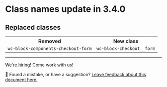# Class names update in 3.4.0

## Replaced classes

<table>
	<tr>
		<th>Removed</th>
		<th>New class</th>
	</tr>
	<tr>
		<td><code>wc-block-components-checkout-form</code></td>
		<td><code>wc-block-checkout__form</code></td>
	</tr>
</table>

<!-- FEEDBACK -->

---

[We're hiring!](https://woocommerce.com/careers/) Come work with us!

🐞 Found a mistake, or have a suggestion? [Leave feedback about this document here.](https://github.com/woocommerce/woocommerce-gutenberg-products-block/issues/new?assignees=&labels=type%3A+documentation&template=--doc-feedback.md&title=Feedback%20on%20./docs/theming/class-names-update-340.md)

<!-- /FEEDBACK -->

